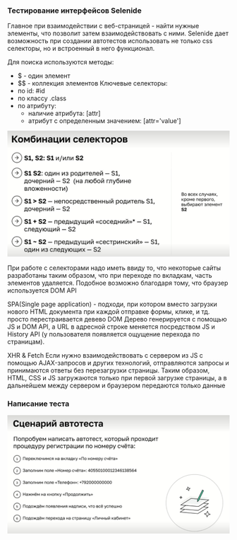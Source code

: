 ### Тестирование интерфейсов Selenide

Главное при взаимодействии с веб-страницей - найти нужные элементы, что позволит затем взаимодействовать с ними.
Selenide дает возможность при создании автотестов использовать не только css селекторы, но и встроенный в него функционал.

Для поиска используются методы:
* $ - один элемент
* $$ - коллекция элементов
Ключевые селекторы:
* по id: #id
* по классу .class
* по атрибуту:
     * наличие атрибута: [attr]
     * атрибут с определенным значением: [attr='value']
  
![img.png](img.png)

При работе с селекторами надо иметь ввиду то, что некоторые сайты разработаны таким образом, что при переходе по вкладкам, часть элементов удаляется.
Подобное возможно благодаря тому, что браузер используется DOM API

SPA(Single page application) - подходи, при котором вместо загрузки нового HTML документа при каждой отправке формы, клике, и тд. просто перестраивается девево DOM
Дерево генерируется с помощью JS и DOM API, а URL в адресной строке меняется посредством JS и History API
(у пользователя появляется ощущение перехода по страницам).

XHR & Fetch
Если нужно взаимодействовать с сервером из JS c помощью AJAX-запросов и других технологий, отправляются запросы и принимаются ответы
без перезагрузки страницы.
Таким образом, HTML, CSS и JS загружаются только при первой загрузке страницы, а в дальнейшем между сервером и браузером передаются только данные

### Написание теста

![img_1.png](img_1.png)




